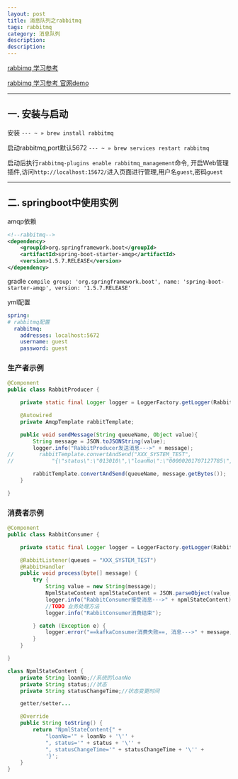 ```yaml
---
layout: post
title: 消息队列之rabbitmq
tags: rabbitmq
category: 消息队列
description: 
description: 
---
```



[rabbimq 学习参考](http://blog.didispace.com/spring-boot-rabbitmq/)

[rabbimq 学习参考 官网demo](https://www.rabbitmq.com/tutorials/tutorial-one-java.html)

---
## 一. 安装与启动

安装
`--- ~ » brew install rabbitmq`

启动rabbitmq,port默认5672
`--- ~ » brew services restart rabbitmq`


启动后执行`rabbitmq-plugins enable rabbitmq_management`命令, 开启Web管理插件,访问`http://localhost:15672/`进入页面进行管理,用户名`guest`,密码`guest`

<!--more-->
<!--more-->

---

## 二. springboot中使用实例
amqp依赖

```xml
<!--rabbitmq-->
<dependency>
	<groupId>org.springframework.boot</groupId>
	<artifactId>spring-boot-starter-amqp</artifactId>
	<version>1.5.7.RELEASE</version>
</dependency>
```

gradle
`compile group: 'org.springframework.boot', name: 'spring-boot-starter-amqp', version: '1.5.7.RELEASE'`


yml配置

```yml
spring:
# rabbitmq配置
  rabbitmq:
    addresses: localhost:5672
    username: guest
    password: guest
```


### 生产者示例

```java
@Component
public class RabbitProducer {

    private static final Logger logger = LoggerFactory.getLogger(RabbitProducer.class);

    @Autowired
    private AmqpTemplate rabbitTemplate;

    public void sendMessage(String queueName, Object value){
        String message = JSON.toJSONString(value);
        logger.info("RabbitProducer发送消息--->" + message);
//        rabbitTemplate.convertAndSend("XXX_SYSTEM_TEST",
//            "{\"status\":\"013010\",\"loanNo\":\"00000201707127785\",\"statusChangeTime\":\"2017-09-08 15:30:16\"}" + LocalDateTime.now().toString());

        rabbitTemplate.convertAndSend(queueName, message.getBytes());
    }

}
```


### 消费者示例

```java
@Component
public class RabbitConsumer {

    private static final Logger logger = LoggerFactory.getLogger(RabbitConsumer.class);

    @RabbitListener(queues = "XXX_SYSTEM_TEST")
    @RabbitHandler
    public void process(byte[] message) {
        try {
            String value = new String(message);
            NpmlStateContent npmlStateContent = JSON.parseObject(value, NpmlStateContent.class);
            logger.info("RabbitConsumer接受消息--->" + npmlStateContent);
            //TODO 业务处理方法
            logger.info("RabbitConsumer消费结束");

        } catch (Exception e) {
            logger.error("==kafkaConsumer消费失败==, 消息--->" + message, e);
        }
    }

}

class NpmlStateContent {
    private String loanNo;//系统的loanNo
    private String status;//状态
    private String statusChangeTime;//状态变更时间

    getter/setter...

    @Override
    public String toString() {
        return "NpmlStateContent{" +
            "loanNo='" + loanNo + '\'' +
            ", status='" + status + '\'' +
            ", statusChangeTime='" + statusChangeTime + '\'' +
            '}';
    }
}
```
